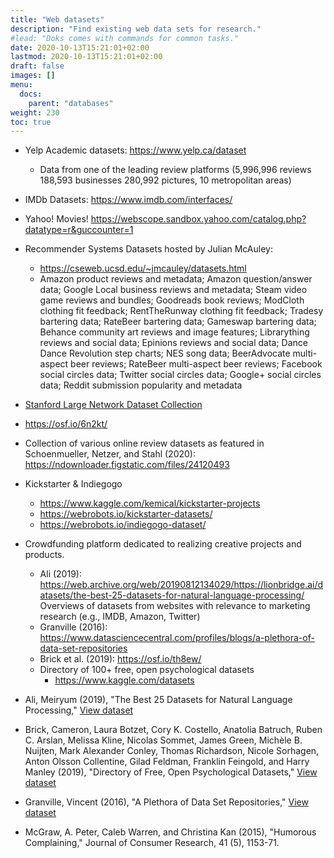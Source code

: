 ```yaml
---
title: "Web datasets"
description: "Find existing web data sets for research."
#lead: "Doks comes with commands for common tasks."
date: 2020-10-13T15:21:01+02:00
lastmod: 2020-10-13T15:21:01+02:00
draft: false
images: []
menu:
  docs:
    parent: "databases"
weight: 230
toc: true
---
```


- Yelp Academic datasets: https://www.yelp.ca/dataset
  - Data from one of the leading review platforms
(5,996,996 reviews 188,593 businesses 280,992 pictures, 10 metropolitan areas)
- IMDb Datasets: https://www.imdb.com/interfaces/
- Yahoo! Movies! https://webscope.sandbox.yahoo.com/catalog.php?datatype=r&guccounter=1
- Recommender Systems Datasets hosted by Julian McAuley:
  - https://cseweb.ucsd.edu/~jmcauley/datasets.html
  - Amazon product reviews and metadata; Amazon question/answer data; Google Local business reviews and metadata; Steam video game reviews and bundles; Goodreads book reviews; ModCloth clothing fit feedback; RentTheRunway clothing fit feedback; Tradesy bartering data; RateBeer bartering data; Gameswap bartering data; Behance community art reviews and image features; Librarything reviews and social data; Epinions reviews and social data; Dance Dance Revolution step charts; NES song data; BeerAdvocate multi-aspect beer reviews; RateBeer multi-aspect beer reviews; Facebook social circles data; Twitter social circles data; Google+ social circles data; Reddit submission popularity and metadata
- [Stanford Large Network Dataset Collection](https://snap.stanford.edu/data/index.html)
- https://osf.io/6n2kt/
- Collection of various online review datasets as featured in Schoenmueller, Netzer, and Stahl (2020): https://ndownloader.figstatic.com/files/24120493

- Kickstarter & Indiegogo
  - https://www.kaggle.com/kemical/kickstarter-projects
  - https://webrobots.io/kickstarter-datasets/
  - https://webrobots.io/indiegogo-dataset/

- Crowdfunding platform dedicated to realizing creative projects and products.
  - Ali (2019): https://web.archive.org/web/20190812134029/https://lionbridge.ai/datasets/the-best-25-datasets-for-natural-language-processing/	Overviews of datasets from websites with relevance to marketing research (e.g., IMDB, Amazon, Twitter)
  - Granville (2016): https://www.datasciencecentral.com/profiles/blogs/a-plethora-of-data-set-repositories
  - Brick et al. (2019): https://osf.io/th8ew/
  - Directory of 100+ free, open psychological datasets
    - https://www.kaggle.com/datasets


- Ali, Meiryum (2019), "The Best 25 Datasets for Natural Language Processing," [View dataset](https://web.archive.org/web/20190812134029/https://lionbridge.ai/datasets/the-best-25-datasets-for-natural-language-processing/)
- Brick, Cameron, Laura Botzet, Cory K. Costello, Anatolia Batruch, Ruben C.  Arslan, Melissa Kline, Nicolas  Sommet, James Green, Michèle B.  Nuijten, Mark Alexander Conley, Thomas Richardson, Nicole Sorhagen, Anton Olsson Collentine, Gilad Feldman, Franklin Feingold, and Harry Manley (2019), "Directory of Free, Open Psychological Datasets," [View dataset](https://doi.org/10.17605/OSF.IO/TH8EW)
- Granville, Vincent (2016), "A Plethora of Data Set Repositories," [View dataset](https://web.archive.org/web/20190812135737/https://www.datasciencecentral.com/profiles/blogs/a-plethora-of-data-set-repositories)
- McGraw, A. Peter, Caleb Warren, and Christina Kan (2015), "Humorous Complaining," Journal of Consumer Research, 41 (5), 1153-71.
